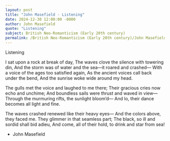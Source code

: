 ```yaml
---
layout: post
title: "John Masefield - Listening"
date: 2024-12-30 12:00:00 -0000
author: John Masefield
quote: "Listening"
subject: British Neo-Romanticism (Early 20th century)
permalink: /British Neo-Romanticism (Early 20th century)/John Masefield/John Masefield - Listening
---
```


Listening

I sat upon a rock at break of day,
The waves clove the silence with towering din,
And the storm was of water and the sea—it roared and crashed—
With a voice of the ages too satisfied again,
As the ancient voices call back under the bend,
And the sunrise woke wide around my head.

The gulls met the voice and laughed to me there;
Their gracious cries now echo and unchime;
And boundless sails were thrust and waved in view—
Through the murmuring rifts, the sunlight bloom’d—
And lo, their dance becomes all light and fine.

The waves crashed renewed like their heavy eyes—
And the colors above, they faced me.
They glimmer in that seamless part;
The black, so ill and sordid shall bid adieu,
And come, all of their hold, to drink and star from sea!

- John Masefield

